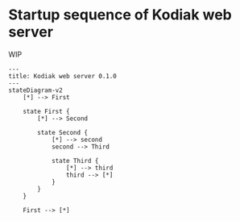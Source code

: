 # Startup sequence of Kodiak web server

WIP

```mermaid
---
title: Kodiak web server 0.1.0
---
stateDiagram-v2
    [*] --> First

    state First {
        [*] --> Second

        state Second {
            [*] --> second
            second --> Third

            state Third {
                [*] --> third
                third --> [*]
            }
        }
    }
    
    First --> [*]
```
